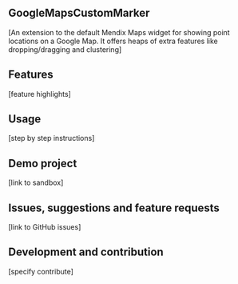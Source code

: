 ## GoogleMapsCustomMarker
[An extension to the default Mendix Maps widget for showing point locations on a Google Map. It offers heaps of extra features like dropping/dragging and clustering]

## Features
[feature highlights]

## Usage
[step by step instructions]

## Demo project
[link to sandbox]

## Issues, suggestions and feature requests
[link to GitHub issues]

## Development and contribution
[specify contribute]
